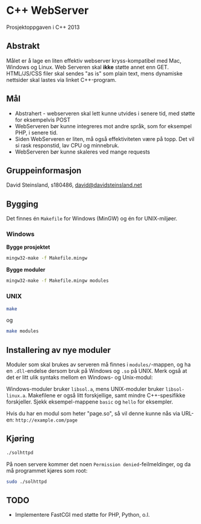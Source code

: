 C++ WebServer
===================

Prosjektoppgaven i C++ 2013

## Abstrakt

Målet er å lage en liten effektiv webserver kryss-kompatibel med Mac, Windows og Linux. Web Serveren skal **ikke** støtte annet enn GET. HTML/JS/CSS filer skal sendes "as is" som plain text, mens dynamiske nettsider skal lastes via linket C++-program. 

## Mål

* Abstrahert - webserveren skal lett kunne utvides i senere tid, med støtte for eksempelvis POST
* WebServeren bør kunne integreres mot andre språk, som for eksempel PHP, i senere tid.
* Siden WebServeren er liten, må også effektiviteten være på topp. Det vil si rask responstid, lav CPU og minnebruk.
* WebServeren bør kunne skaleres ved mange requests

## Gruppeinformasjon
David Steinsland, s180486, david@davidsteinsland.net

## Bygging

Det finnes én `Makefile` for Windows (MinGW) og én for UNIX-miljøer.


### Windows

**Bygge prosjektet**

```bash
mingw32-make -f Makefile.mingw
```

**Bygge moduler**

```bash
mingw32-make -f Makefile.mingw modules
```

### UNIX

```bash
make
```

og

```bash
make modules
```

## Installering av nye moduler

Moduler som skal brukes av serveren må finnes i `modules/`-mappen, og ha en `.dll`-endelse dersom bruk på Windows og `.so` på UNIX. Merk også at det er litt ulik syntaks mellom en Windows- og Unix-modul:

Windows-moduler bruker `libsol.a`, mens UNIX-moduler bruker `libsol-linux.a`. Makefilene er også litt forskjellige, samt mindre C++-spesifikke forskjeller. Sjekk eksempel-mappene `basic` og `hello` for eksempler.

Hvis du har en modul som heter "page.so", så vil denne kunne nås via URL-en: `http://example.com/page`

## Kjøring

```bash
./solhttpd
```

På noen servere kommer det noen `Permission denied`-feilmeldinger, og da må programmet kjøres som root:

```bash
sudo ./solhttpd
```

## TODO

* Implementere FastCGI med støtte for PHP, Python, o.l.  